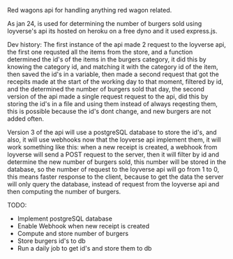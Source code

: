Red wagons api for handling anything red wagon related.

As jan 24, is used for determining the number of burgers sold using loyverse's api its hosted on heroku on a free dyno and it used express.js.

Dev history: The first instance of the api made 2 request to the loyverse api, the first one requsted all the items from the store, and a function determined the id's of the items in the burgers category, it did this by knowing the category id, and matching it with the category id of the item, then saved the id's in a variable, then made a second request that got the recepits made at the start of the working day to that moment, filtered by id, and the determined the number of burgers sold that day, the second version of the api made a single request request to the api, did this by storing the id's in a file and using them instead of always reqesting them, this is possible because the id's dont change, and new burgers are not added often.

Version 3 of the api will use a postgreSQL database to store the id's, and also, it will use webhooks now that the loyverse api implement them, it will work something like this: when a new receipt is created, a webhook from loyverse will send a POST request to the server, then it will filter by id and determine the new number of burgers sold, this number will be stored in the database, so the number of request to the loyverse api will go from 1 to 0, this means faster response to the client, because to get the data the server will only query the database, instead of request from the loyverse api and then computing the number of burgers.

TODO:

-   Implement postgreSQL database
-   Enable Webhook when new receipt is created
-   Compute and store number of burgers
-   Store burgers id's to db
-   Run a daily job to get id's and store them to db
